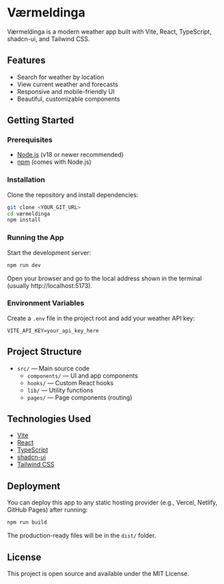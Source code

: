 # Værmeldinga

Værmeldinga is a modern weather app built with Vite, React, TypeScript, shadcn-ui, and Tailwind CSS.

## Features

- Search for weather by location
- View current weather and forecasts
- Responsive and mobile-friendly UI
- Beautiful, customizable components

## Getting Started

### Prerequisites

- [Node.js](https://nodejs.org/) (v18 or newer recommended)
- [npm](https://www.npmjs.com/) (comes with Node.js)

### Installation

Clone the repository and install dependencies:

```sh
git clone <YOUR_GIT_URL>
cd værmeldinga
npm install
```

### Running the App

Start the development server:

```sh
npm run dev
```

Open your browser and go to the local address shown in the terminal (usually http://localhost:5173).

### Environment Variables

Create a `.env` file in the project root and add your weather API key:

```
VITE_API_KEY=your_api_key_here
```

## Project Structure

- `src/` — Main source code
  - `components/` — UI and app components
  - `hooks/` — Custom React hooks
  - `lib/` — Utility functions
  - `pages/` — Page components (routing)

## Technologies Used

- [Vite](https://vitejs.dev/)
- [React](https://react.dev/)
- [TypeScript](https://www.typescriptlang.org/)
- [shadcn-ui](https://ui.shadcn.com/)
- [Tailwind CSS](https://tailwindcss.com/)

## Deployment

You can deploy this app to any static hosting provider (e.g., Vercel, Netlify, GitHub Pages) after running:

```sh
npm run build
```

The production-ready files will be in the `dist/` folder.

## License

This project is open source and available under the MIT License.
